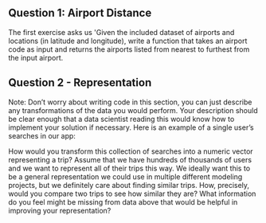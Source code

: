 ## Question 1: Airport Distance

The first exercise asks us 'Given the included dataset of airports and locations (in latitude and longitude), write a function that takes an airport code as input and returns the airports listed from nearest to furthest from the input airport.


## Question 2 - Representation

Note: Don’t worry about writing code in this section, you can just describe any transformations of the data you would perform. Your description should be clear enough that a data scientist reading this would know how to implement your solution if necessary. Here is an example of a single user’s searches in our app:

How would you transform this collection of searches into a numeric vector representing a trip? Assume that we have hundreds of thousands of users and we want to represent all of their trips this way. We ideally want this to be a general representation we could use in multiple different modeling projects, but we definitely care about finding similar trips.
How, precisely, would you compare two trips to see how similar they are?
What information do you feel might be missing from data above that would be helpful in improving your representation?